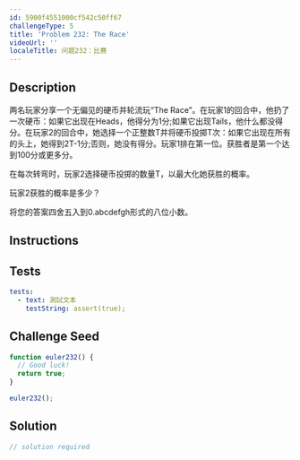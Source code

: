 ```yaml
---
id: 5900f4551000cf542c50ff67
challengeType: 5
title: 'Problem 232: The Race'
videoUrl: ''
localeTitle: 问题232：比赛
---
```


## Description
<section id="description">两名玩家分享一个无偏见的硬币并轮流玩“The Race”。在玩家1的回合中，他扔了一次硬币：如果它出现在Heads，他得分为1分;如果它出现Tails，他什么都没得分。在玩家2的回合中，她选择一个正整数T并将硬币投掷T次：如果它出现在所有的头上，她得到2T-1分;否则，她没有得分。玩家1排在第一位。获胜者是第一个达到100分或更多分。 <p>在每次转弯时，玩家2选择硬币投掷的数量T，以最大化她获胜的概率。 </p><p>玩家2获胜的概率是多少？ </p><p>将您的答案四舍五入到0.abcdefgh形式的八位小数。 </p></section>

## Instructions
<section id="instructions">
</section>

## Tests
<section id='tests'>

```yml
tests:
  - text: 測試文本
    testString: assert(true);

```

</section>

## Challenge Seed
<section id='challengeSeed'>

<div id='js-seed'>

```js
function euler232() {
  // Good luck!
  return true;
}

euler232();

```

</div>



</section>

## Solution
<section id='solution'>

```js
// solution required
```
</section>
